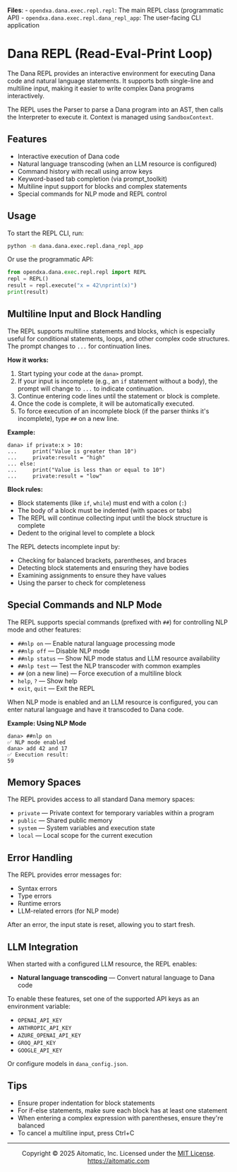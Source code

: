 **Files**:
    - `opendxa.dana.exec.repl.repl`: The main REPL class (programmatic API)
    - `opendxa.dana.exec.repl.dana_repl_app`: The user-facing CLI application

# Dana REPL (Read-Eval-Print Loop)

The Dana REPL provides an interactive environment for executing Dana code and natural language statements. It supports both single-line and multiline input, making it easier to write complex Dana programs interactively.

The REPL uses the Parser to parse a Dana program into an AST, then calls the Interpreter to execute it. Context is managed using `SandboxContext`.

## Features

- Interactive execution of Dana code
- Natural language transcoding (when an LLM resource is configured)
- Command history with recall using arrow keys
- Keyword-based tab completion (via prompt_toolkit)
- Multiline input support for blocks and complex statements
- Special commands for NLP mode and REPL control

## Usage

To start the REPL CLI, run:

```bash
python -m dana.dana.exec.repl.dana_repl_app
```

Or use the programmatic API:

```python
from opendxa.dana.exec.repl.repl import REPL
repl = REPL()
result = repl.execute("x = 42\nprint(x)")
print(result)
```

## Multiline Input and Block Handling

The REPL supports multiline statements and blocks, which is especially useful for conditional statements, loops, and other complex code structures. The prompt changes to `...` for continuation lines.

**How it works:**
1. Start typing your code at the `dana>` prompt.
2. If your input is incomplete (e.g., an `if` statement without a body), the prompt will change to `...` to indicate continuation.
3. Continue entering code lines until the statement or block is complete.
4. Once the code is complete, it will be automatically executed.
5. To force execution of an incomplete block (if the parser thinks it's incomplete), type `##` on a new line.

**Example:**
```
dana> if private:x > 10:
...     print("Value is greater than 10")
...     private:result = "high"
... else:
...     print("Value is less than or equal to 10")
...     private:result = "low"
```

**Block rules:**
- Block statements (like `if`, `while`) must end with a colon (`:`)
- The body of a block must be indented (with spaces or tabs)
- The REPL will continue collecting input until the block structure is complete
- Dedent to the original level to complete a block

The REPL detects incomplete input by:
- Checking for balanced brackets, parentheses, and braces
- Detecting block statements and ensuring they have bodies
- Examining assignments to ensure they have values
- Using the parser to check for completeness

## Special Commands and NLP Mode

The REPL supports special commands (prefixed with `##`) for controlling NLP mode and other features:

- `##nlp on` — Enable natural language processing mode
- `##nlp off` — Disable NLP mode
- `##nlp status` — Show NLP mode status and LLM resource availability
- `##nlp test` — Test the NLP transcoder with common examples
- `##` (on a new line) — Force execution of a multiline block
- `help`, `?` — Show help
- `exit`, `quit` — Exit the REPL

When NLP mode is enabled and an LLM resource is configured, you can enter natural language and have it transcoded to Dana code.

**Example: Using NLP Mode**
```
dana> ##nlp on
✅ NLP mode enabled
dana> add 42 and 17
✅ Execution result:
59
```

## Memory Spaces

The REPL provides access to all standard Dana memory spaces:

- `private` — Private context for temporary variables within a program
- `public` — Shared public memory
- `system` — System variables and execution state
- `local` — Local scope for the current execution

## Error Handling

The REPL provides error messages for:
- Syntax errors
- Type errors
- Runtime errors
- LLM-related errors (for NLP mode)

After an error, the input state is reset, allowing you to start fresh.

## LLM Integration

When started with a configured LLM resource, the REPL enables:
- **Natural language transcoding** — Convert natural language to Dana code

To enable these features, set one of the supported API keys as an environment variable:
- `OPENAI_API_KEY`
- `ANTHROPIC_API_KEY`
- `AZURE_OPENAI_API_KEY`
- `GROQ_API_KEY`
- `GOOGLE_API_KEY`

Or configure models in `dana_config.json`.

## Tips

- Ensure proper indentation for block statements
- For if-else statements, make sure each block has at least one statement
- When entering a complex expression with parentheses, ensure they're balanced
- To cancel a multiline input, press Ctrl+C

---
<p align="center">
Copyright © 2025 Aitomatic, Inc. Licensed under the <a href="../LICENSE.md">MIT License</a>.<br/>
<a href="https://aitomatic.com">https://aitomatic.com</a>
</p> 
